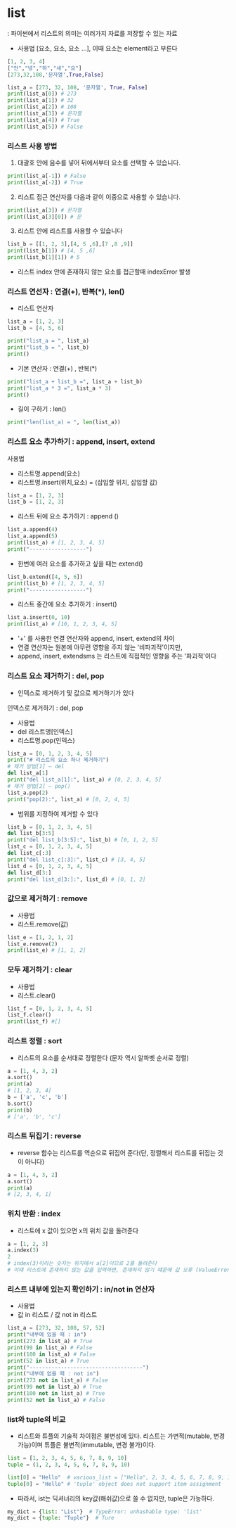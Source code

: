 # list
: 파이썬에서 리스트의 의미는 여러가지 자료를 저장할 수 있는 자료
-  사용법 [요소, 요소, 요소 ...], 이때 요소는 element라고 부른다 

```python
[1, 2, 3, 4]
["안","녕","하","세","요"]
[273,32,108,'문자열',True,False]

list_a = [273, 32, 108, '문자열', True, False]
print(list_a[0]) # 273
print(list_a[1]) # 32
print(list_a[2]) # 108
print(list_a[3]) # 문자열
print(list_a[4]) # True
print(list_a[5]) # False
```

### 리스트 사용 방법 
1. 대괄호 안에 음수를 넣어 뒤에서부터 요소를 선택할 수 있습니다.
```python
print(list_a[-1]) # False
print(list_a[-2]) # True
```
2. 리스트 접근 연산자를 다음과 같이 이중으로 사용할 수 있습니다.
```python
print(list_a[3]) # 문자열
print(list_a[3][0]) # 문
```
3. 리스트 안에 리스트를 사용할 수 있습니다
```python
list_b = [[1, 2, 3],[4, 5 ,6],[7 ,8 ,9]]
print(list_b[1]) # [4, 5 ,6]
print(list_b[1][1]) # 5
```
- 리스트 index 안에 존재하지 않는 요소를 접근할때 indexError 발생

### 리스트 연선자 : 연결(+), 반복(*), len()

- 리스트 연산자 

```python
list_a = [1, 2, 3]
list_b = [4, 5, 6]

print("list_a = ", list_a)
print("list_b = ", list_b)
print()
```

- 기본 연산자 :  연결(+) , 반복(*)

```python
print("list_a + list_b =", list_a + list_b)
print("list_a * 3 =", list_a * 3)
print()
```
- 길이 구하기 : len() 

```python
print("len(list_a) = ", len(list_a))
```

### 리스트 요소 추가하기 : append, insert, extend
사용법 
- 리스트명.append(요소)
- 리스트명.insert(위치,요소) = (삽입할 위치, 삽입할 값)

```python
list_a = [1, 2, 3]
list_b = [1, 2, 3]
```

- 리스트 뒤에 요소 추가하기 : append ()

```python
list_a.append(4)
list_a.append(5)
print(list_a) # [1, 2, 3, 4, 5]
print("------------------")
```
- 한번에 여러 요소를 추가하고 싶을 때는 extend()

```python
list_b.extend([4, 5, 6]) 
print(list_b) # [1, 2, 3, 4, 5]
print("------------------")
```

- 리스트 중간에 요소 추가하기 : insert()

```python
list_a.insert(0, 10)
print(list_a) # [10, 1, 2, 3, 4, 5]
```

- '+' 를 사용한 연결 연산자와 append, insert, extend의 차이 
- 연결 연산자는 원본에 아무런 영향을 주지 않는 '비파괴적'이지만, 
- append, insert, extendsms 는 리스트에 직접적인 영향을 주는 '파괴적'이다

### 리스트 요소 제거하기 : del, pop
- 인덱스로 제거하기 및 값으로 제거하기가 있다 

인덱스로 제거하기 : del, pop
- 사용법
- del 리스트명[인덱스]
- 리스트명.pop(인덱스)

```python
list_a = [0, 1, 2, 3, 4, 5]
print("# 리스트의 요소 하나 제거하기")
# 제거 방법[1] – del
del list_a[1]
print("del list_a[1]:", list_a) # [0, 2, 3, 4, 5]
# 제거 방법[2] – pop()
list_a.pop(2)
print("pop(2):", list_a) # [0, 2, 4, 5]
```

- 범위를 지정하여 제거할 수 있다 
```python
list_b = [0, 1, 2, 3, 4, 5]
del list_b[3:5]
print("del list_b[3:5]:", list_b) # [0, 1, 2, 5]
list_c = [0, 1, 2, 3, 4, 5]
del list_c[:3]
print("del list_c[:3]:", list_c) # [3, 4, 5]
list_d = [0, 1, 2, 3, 4, 5]
del list_d[3:]
print("del list_d[3:]:", list_d) # [0, 1, 2]
```

### 값으로 제거하기 : remove
- 사용법 
- 리스트.remove(값)

```python
list_e = [1, 2, 1, 2]
list_e.remove(2)
print(list_e) # [1, 1, 2]
```

### 모두 제거하기 : clear
- 사용법
- 리스트.clear()

```python
list_f = [0, 1, 2, 3, 4, 5]
list_f.clear()
print(list_f) #[]
```

### 리스트 정렬 : sort
- 리스트의 요소를 순서대로 정렬한다 (문자 역시 알파벳 순서로 정렬)

```python
a = [1, 4, 3, 2]
a.sort()
print(a)
# [1, 2, 3, 4]
b = ['a', 'c', 'b']
b.sort()
print(b)
# ['a', 'b', 'c']
```

### 리스트 뒤집기 : reverse
- reverse 함수는 리스트를 역순으로 뒤집어 준다(단, 정렬해서 리스트를 뒤집는 것이 아니다)

```python
a = [1, 4, 3, 2]
a.sort()
print(a)
# [2, 3, 4, 1]
```

### 위치 반환 : index
- 리스트에 x 값이 있으면 x의 위치 값을 돌려준다 

```python
a = [1, 2, 3]
a.index(3) 
2
# index(3)이라는 숫자는 위치에서 a[2]이므로 2를 돌려준다
# 이때 리스트에 존재하지 않는 값을 입력하면, 존재하지 않기 떄문에 값 오류 (ValueError)가 발생
```

### 리스트 내부에 있는지 확인하기 : in/not in 연산자 
- 사용법 
- 값 in 리스트 / 값 not in 리스트 

```python
list_a = [273, 32, 108, 57, 52]
print("내부에 있을 때 : in")
print(273 in list_a) # True
print(99 in list_a) # False
print(100 in list_a) # False
print(52 in list_a) # True
print("------------------------------------")
print("내부에 없을 때 : not in")
print(273 not in list_a) # False
print(99 not in list_a) # True
print(100 not in list_a) # True
print(52 not in list_a) # False
```

### list와 tuple의 비교
- 리스트와 튜플의 기술적 차이점은 불변성에 있다. 리스트는 가변적(mutable, 변경 가능)이며 튜플은 불변적(immutable, 변경 불가)이다. 

```python 
list = [1, 2, 3, 4, 5, 6, 7, 8, 9, 10]
tuple = (1, 2, 3, 4, 5, 6, 7, 8, 9, 10)

list[0] = "Hello"  # various_list = ["Hello", 2, 3, 4, 5, 6, 7, 8, 9, 10]
tuple[0] = "Hello" # 'tuple' object does not support item assignment
```

- 따라서, ist는 딕셔너리의 key값(해쉬값)으로 쓸 수 없지만, tuple은 가능하다.

```python 
my_dict = {list: "List"}  # TypeError: unhashable type: 'list'
my_dict = {tuple: "Tuple"}  # Ture
```